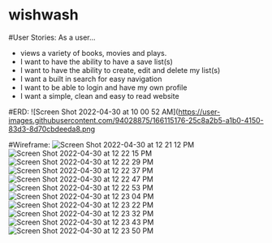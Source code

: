 # wishwash

#User Stories:
  As a user...
  - views a variety of books, movies and plays.
  - I want to have the ability to have a save list(s)
  - I want to have the ability to create, edit and delete my list(s)
  - I want a built in search for easy navigation
  - I want to be able to login and have my own profile
  - I want a simple, clean and easy to read website 
  
  #ERD:
  ![Screen Shot 2022-04-30 at 10 00 52 AM](https://user-images.githubusercontent.com/94028875/166115176-25c8a2b5-a1b0-4150-83d3-8d70cbdeeda8.png
  
   #Wireframe:
 ![Screen Shot 2022-04-30 at 12 21 12 PM](https://user-images.githubusercontent.com/94028875/166119912-f87c95e8-7862-41a4-a886-a55be5c6882b.png)
![Screen Shot 2022-04-30 at 12 22 15 PM](https://user-images.githubusercontent.com/94028875/166119915-de50704b-6601-48ea-8ba0-23a965d13324.png)
![Screen Shot 2022-04-30 at 12 22 29 PM](https://user-images.githubusercontent.com/94028875/166119918-9bdc76be-7ba0-485f-ada0-c3cbaf26a306.png)
![Screen Shot 2022-04-30 at 12 22 37 PM](https://user-images.githubusercontent.com/94028875/166119921-07ac4b3f-a5c9-4a44-b58e-b0afa03c7016.png)
![Screen Shot 2022-04-30 at 12 22 47 PM](https://user-images.githubusercontent.com/94028875/166119923-c300bd15-f66f-4333-b81d-1187145c558e.png)
![Screen Shot 2022-04-30 at 12 22 53 PM](https://user-images.githubusercontent.com/94028875/166119924-560d65ca-c2a5-4b33-a7b4-95772173ea7b.png)
![Screen Shot 2022-04-30 at 12 23 04 PM](https://user-images.githubusercontent.com/94028875/166119929-68250bfa-eb2d-4669-9fe1-956914f10f62.png)
![Screen Shot 2022-04-30 at 12 23 22 PM](https://user-images.githubusercontent.com/94028875/166119931-dfa9e5bd-2a30-496a-ac2f-0cd9eedacf86.png)
![Screen Shot 2022-04-30 at 12 23 32 PM](https://user-images.githubusercontent.com/94028875/166119933-10f5bafb-cced-4d79-a9ca-55e6346fe34d.png)
![Screen Shot 2022-04-30 at 12 23 43 PM](https://user-images.githubusercontent.com/94028875/166119937-de13e974-5a28-49c7-9ad7-8aa3d6a99809.png)
![Screen Shot 2022-04-30 at 12 23 50 PM](https://user-images.githubusercontent.com/94028875/166119943-ade5102e-84c1-4b58-ad03-66da8a2eba7f.png)
